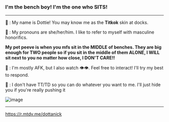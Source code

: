 ### I'm the bench boy! I'm the one who **SITS**!
-------------------------------------------------------------------------------------------------------------------
🥪 : My name is Dottie! You may know me as the **Titkok** skin at docks.

🥞 : My pronouns are she/her/him. I like to refer to myself with masculine honorifics.

**My pet peeve is when you mfs sit in the MIDDLE of benches. They are big enough for TWO people so if you sit in the middle of them ALONE, I WILL sit next to you no matter how close, I DON'T CARE!!**

🍰 : I'm mostly AFK, but I also watch :eye::eye:. Feel free to interact! I'll try my best to respond.

🐌 : I don't have TT/TD so you can do whatever you want to me. I'll just hide you if you're really pushing it

![image](https://user-images.githubusercontent.com/102858874/164370682-b3fdb76c-e1dc-4128-924a-6b5380c6e1bb.png)

------------------------------------------------------------------------------------------------------------------------
https://r.mtdv.me/dottanick

